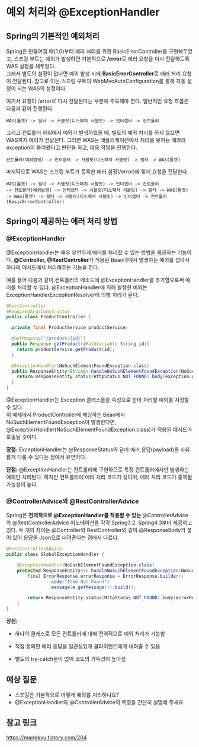 # 예외 처리와 @ExceptionHandler

## Spring의 기본적인 예외처리

Spring은 만들어질 때(1.0)부터 에러 처리를 위한 BasicErrorController를 구현해두었고, 스프링 부트는 예외가 발생하면 기본적으로 **/error**로 에러 요청을 다시 전달하도록 WAS 설정을 해두었다.  
그래서 별도의 설정이 없다면 예외 발생 시에 **BasicErrorController**로 에러 처리 요청이 전달된다. 참고로 이는 스프링 부트의 WebMvcAutoConfiguration를 통해 자동 설정이 되는 WAS의 설정이다.

여기서 요청이 /error로 다시 전달된다는 부분에 주목해야 한다. 일반적인 요청 흐름은 다음과 같이 진행된다.

```
WAS(톰캣) -> 필터 -> 서블릿(디스패처 서블릿) -> 인터셉터 -> 컨트롤러
```

그리고 컨트롤러 하위에서 예외가 발생하였을 때, 별도의 예외 처리를 하지 않으면 WAS까지 에러가 전달된다. 그러면 WAS는 애플리케이션에서 처리를 못하는 예와라 exception이 올라왔다고 판단을 하고, 대응 작업을 진행한다.

```
컨트롤러(예외발생) -> 인터셉터 -> 서블릿(디스패처 서블릿) -> 필터 -> WAS(톰캣)
```

마지막으로 WAS는 스프링 부트가 등록한 에러 설정(/error)에 맞게 요청을 전달한다.

```
WAS(톰캣) -> 필터 -> 서블릿(디스패처 서블릿) -> 인터셉터 -> 컨트롤러
-> 컨트롤러(예외발생) -> 인터셉터 -> 서블릿(디스패처 서블릿) -> 필터 -> WAS(톰캣)
-> WAS(톰캣) -> 필터 -> 서블릿(디스패처 서블릿) -> 인터셉터 -> 컨트롤러(BasicErrorController)
```

## Spring이 제공하는 에러 처리 방법

### @ExceptionHandler

@ExceptionHandler는 매우 유연하게 에러를 처리할 수 있는 방법을 제공하는 기능이다. **@Controller, @RestController**가 적용된 Bean내에서 발생하는 예외를 잡아서 하나의 메서드에서 처리해주는 기능을 한다.

예를 들어 다음과 같이 컨트롤러의 메소드에 @ExceptionHandler를 추가함으로써 에러를 처리할 수 있다. @ExceptionHandler에 의해 발생한 예외는 ExceptionHandlerExceptionResolver에 의해 처리가 된다.

```java
@RestController
@RequiredArgsConstructor
public class ProductController {

  private final ProductService productService;

  @GetMapping("/product/{id}")
  public Response getProduct(@PathVariable String id){
    return productService.getProduct(id);
  }

  @ExceptionHandler(NoSuchElementFoundException.class)
  public ResponseEntity<String> handleNoSuchElementFoundException(NoSuchElementFoundException exception) {
    return ResponseEntity.status(HttpStatus.NOT_FOUND).body(exception.getMessage());
  }
}
```

@ExceptionHandler는 Exception 클래스들을 속성으로 받아 처리할 예외를 지정할 수 있다.  
위 예제에서 ProductController에 해당하는 Bean에서 NoSuchElementFoundException이 발생한다면, @ExceptionHandler(NoSuchElementFoundException.class)가 적용된 메서드가 호출될 것이다.

**장점:** ExceptionHandler는 @ResponseStatus와 달리 에러 응답(payload)을 자유롭게 다룰 수 있다는 점에서 유연하다.

**단점:** @ExceptionHandler는 컨트롤러에 구현하므로 특정 컨트롤러에서만 발생하는 예외만 처리된다. 하지만 컨트롤러에 에러 처리 코드가 섞이며, 에러 처리 코드가 중복될 가능성이 높다.

### @ControllerAdvice와 @RestControllerAdvice

Spring은 **전역적으로 @ExceptionHandler를 적용할 수 있는** @ControllerAdvice와 @RestControllerAdvice 어노테이션을 각각 Spring3.2, Spring4.3부터 제공하고 있다.
두 개의 차이는 @Controller와 RestController와 같이 @ResponseBody가 붙어 있어 응답을 Json으로 내려준다는 점에서 다르다.

```java
@RestControllerAdvice
public class GlobalExceptionHandler {

    @ExceptionHandler(NoSuchElementFoundException.class)
    protected ResponseEntity<?> handleNoSuchElementFoundException(NoSuchElementFoundException e) {
        final ErrorResponse errorResponse = ErrorResponse.builder()
                .code("Item Not Found")
                .message(e.getMessage()).build();

        return ResponseEntity.status(HttpStatus.NOT_FOUND).body(errorResponse);
    }
}
```

**장점:**

- 하나의 클래스로 모든 컨트롤러에 대해 전역적으로 예외 처리가 가능함

- 직접 정의한 에러 응답을 일관성있게 클라이언트에게 내려줄 수 있음
- 별도의 try-catch문이 없어 코드의 가독성이 높아짐

## 예상 질문

- 스프링은 기본적으로 어떻게 예외를 처리하나요?
- @ExceptionHandler와 @ControllerAdvice의 특징을 간단히 설명해 주세요.

## 참고 링크

https://mangkyu.tistory.com/204

